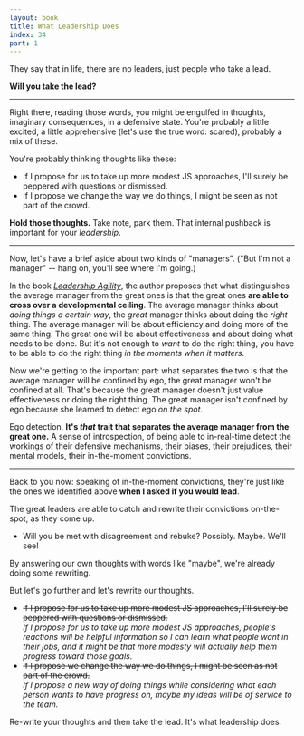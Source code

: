```yaml
---
layout: book
title: What Leadership Does
index: 34
part: 1
---
```


They say that in life, there are no leaders, just people who take a lead.

**Will you take the lead?**

---

Right there, reading those words, you might be engulfed in thoughts, imaginary consequences, in a defensive state. You're probably a little excited, a little apprehensive (let's use the true word: scared), probably a mix of these.

You're probably thinking thoughts like these:

* If I propose for us to take up more modest JS approaches, I'll surely be peppered with questions or dismissed.
* If I propose we change the way we do things, I might be seen as not part of the crowd.

**Hold those thoughts.** Take note, park them. That internal pushback is important for your _leadership_.

---

Now, let's have a brief aside about two kinds of "managers". ("But I'm not a manager" -- hang on, you'll see where I'm going.)

In the book _[Leadership Agility][agility]_, the author proposes that what distinguishes the average manager from the great ones is that the great ones **are able to cross over a developmental ceiling**. The average manager thinks about _doing things a certain way_, the _great_ manager thinks about doing the _right_ thing. The average manager will be about efficiency and doing more of the same thing. The great one will be about effectiveness and about doing what needs to be done. But it's not enough to _want_ to do the right thing, you have to be able to do the right thing _in the moments when it matters_.

[agility]: https://www.goodreads.com/book/show/1323422.Leadership_Agility

Now we're getting to the important part: what separates the two is that the average manager will be confined by ego, the great manager won't be confined at all. That's because the great manager doesn't just value effectiveness or doing the right thing. The great manager isn't confined by ego because she learned to detect ego _on the spot_.

Ego detection. **It's _that_ trait that separates the average manager from the great one.** A sense of introspection, of being able to in-real-time detect the workings of their defensive mechanisms, their biases, their prejudices, their mental models, their in-the-moment convictions.

---

Back to you now: speaking of in-the-moment convictions, they're just like the ones we identified above **when I asked if you would lead**.

The great leaders are able to catch and rewrite their convictions on-the-spot, as they come up.

* Will you be met with disagreement and rebuke? Possibly. Maybe. We'll see!

By answering our own thoughts with words like "maybe", we're already doing some rewriting.

But let's go further and let's rewrite our thoughts.

* ~~If I propose for us to take up more modest JS approaches, I'll surely be peppered with questions or dismissed.~~<br> _If I propose for us to take up more modest JS approaches, people's reactions will be helpful information so I can learn what people want in their jobs, and it might be that more modesty will actually help them progress toward those goals._
* ~~If I propose we change the way we do things, I might be seen as not part of the crowd.~~<br> _If I propose a new way of doing things while considering what each person wants to have progress on, maybe my ideas will be of service to the team._

Re-write your thoughts and then take the lead. It's what leadership does.
